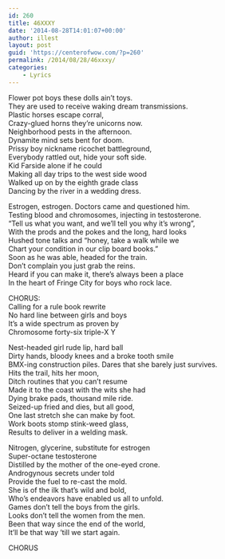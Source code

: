 ```yaml
---
id: 260
title: 46XXXY
date: '2014-08-28T14:01:07+00:00'
author: illest
layout: post
guid: 'https://centerofwow.com/?p=260'
permalink: /2014/08/28/46xxxy/
categories:
    - Lyrics
---
```


Flower pot boys these dolls ain’t toys.  
They are used to receive waking dream transmissions.  
Plastic horses escape corral,  
Crazy-glued horns they’re unicorns now.  
Neighborhood pests in the afternoon.  
Dynamite mind sets bent for doom.  
Prissy boy nickname ricochet battleground,  
Everybody rattled out, hide your soft side.  
Kid Farside alone if he could  
Making all day trips to the west side wood  
Walked up on by the eighth grade class  
Dancing by the river in a wedding dress.

Estrogen, estrogen. Doctors came and questioned him.  
Testing blood and chromosomes, injecting in testosterone.  
“Tell us what you want, and we’ll tell you why it’s wrong”,  
With the prods and the pokes and the long, hard looks  
Hushed tone talks and “honey, take a walk while we  
Chart your condition in our clip board books.”  
Soon as he was able, headed for the train.  
Don’t complain you just grab the reins.  
Heard if you can make it, there’s always been a place  
In the heart of Fringe City for boys who rock lace.

CHORUS:  
Calling for a rule book rewrite  
No hard line between girls and boys  
It’s a wide spectrum as proven by  
Chromosome forty-six triple-X Y

Nest-headed girl rude lip, hard ball  
Dirty hands, bloody knees and a broke tooth smile  
BMX-ing construction piles. Dares that she barely just survives.  
Hits the trail, hits her moon,  
Ditch routines that you can’t resume  
Made it to the coast with the wits she had  
Dying brake pads, thousand mile ride.  
Seized-up fried and dies, but all good,  
One last stretch she can make by foot.  
Work boots stomp stink-weed glass,  
Results to deliver in a welding mask.

Nitrogen, glycerine, substitute for estrogen  
Super-octane testosterone  
Distilled by the mother of the one-eyed crone.  
Androgynous secrets under told  
Provide the fuel to re-cast the mold.  
She is of the ilk that’s wild and bold,  
Who’s endeavors have enabled us all to unfold.  
Games don’t tell the boys from the girls.  
Looks don’t tell the women from the men.  
Been that way since the end of the world,  
It’ll be that way ’till we start again.

CHORUS